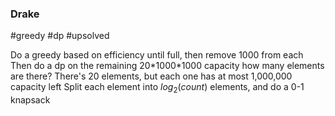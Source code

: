 ### Drake
#greedy #dp #upsolved

Do a greedy based on efficiency until full, then remove 1000 from each
Then do a dp on the remaining 20\*1000\*1000 capacity
how many elements are there?
There's 20 elements, but each one has at most 1,000,000 capacity left
Split each element into $log_2(count)$ elements, and do a 0-1 knapsack
